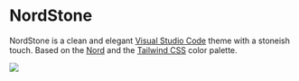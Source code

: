 # NordStone

<p>NordStone is a clean and elegant <a href="https://code.visualstudio.com" target="_blank">Visual Studio Code</a> theme with a stoneish touch. Based on the <a href="https://www.nordtheme.com" target="_blank">Nord</a> and the <a href="https://tailwindcss.com/docs/customizing-colors#default-color-palette" target="_blank">Tailwind CSS</a> color palette.</p>

<img src="https://raw.githubusercontent.com/ruicsh/vscode-theme-nordstone/main/docs/screenshot.png" />
